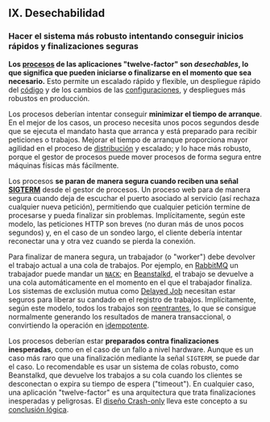 ## IX. Desechabilidad

### Hacer el sistema más robusto intentando conseguir inicios rápidos y finalizaciones seguras

**Los [procesos](./processes) de las aplicaciones "twelve-factor" son *desechables*, lo que significa que pueden iniciarse o finalizarse en el momento que sea necesario.** Esto permite un escalado rápido y flexible, un despliegue rápido del [código](./codebase) y de los cambios de las [configuraciones](./config), y despliegues más robustos en producción.

Los procesos deberían intentar conseguir **minimizar el tiempo de arranque**. En el mejor de los casos, un proceso necesita unos pocos segundos desde que se ejecuta el mandato hasta que arranca y está preparado para recibir peticiones o trabajos. Mejorar el tiempo de arranque proporciona mayor agilidad en el proceso de [distribución](./build-release-run) y escalado; y lo hace más robusto, porque el gestor de procesos puede mover procesos de forma segura entre máquinas físicas más fácilmente.

Los procesos **se paran de manera segura cuando reciben una señal [SIGTERM](http://en.wikipedia.org/wiki/SIGTERM)** desde el gestor de procesos. Un proceso web para de manera segura cuando deja de escuchar el puerto asociado al servicio (así rechaza cualquier nueva petición), permitiendo que cualquier petición termine de procesarse y pueda finalizar sin problemas. Implícitamente, según este modelo, las peticiones HTTP son breves (no duran más de unos pocos segundos) y, en el caso de un sondeo largo, el cliente debería intentar reconectar una y otra vez cuando se pierda la conexión.

Para finalizar de manera segura, un trabajador (o "worker") debe devolver el trabajo actual a una cola de trabajos. Por ejemplo, en [RabbitMQ](http://www.rabbitmq.com/) un trabajador puede mandar un [`NACK`](http://www.rabbitmq.com/amqp-0-9-1-quickref.html#basic.nack); en [Beanstalkd](https://beanstalkd.github.io), el trabajo se devuelve a una cola automáticamente en el momento en el que el trabajador finaliza. Los sistemas de exclusión mutua como [Delayed Job](https://github.com/collectiveidea/delayed_job#readme) necesitan estar seguros para liberar su candado en el registro de trabajos. Implícitamente, según este modelo, todos los trabajos son [reentrantes](https://es.wikipedia.org/wiki/Reentrancia_%28inform%C3%A1tica%29), lo que se consigue normalmente generando los resultados de manera transaccional, o convirtiendo la operación en [idempotente](http://es.wikipedia.org/wiki/Idempotencia).

Los procesos deberían estar **preparados contra finalizaciones inesperadas**, como en el caso de un fallo a nivel hardware. Aunque es un caso más raro que una finalización mediante la señal `SIGTERM`, se puede dar el caso. Lo recomendable es usar un sistema de colas robusto, como Beanstalkd, que devuelve los trabajos a su cola cuando los clientes se desconectan o expira su tiempo de espera ("timeout"). En cualquier caso, una aplicación "twelve-factor" es una arquitectura que trata finalizaciones inesperadas y peligrosas. El [diseño Crash-only](http://lwn.net/Articles/191059/) lleva este concepto a su [conclusión lógica](http://docs.couchdb.org/en/latest/intro/overview.html).
